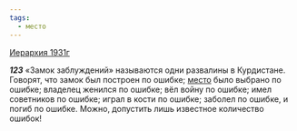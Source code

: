 ```yaml
---
tags:
  - место
---
```


[Иерархия 1931г](/agni/1931)

___123___
«Замок заблуждений» называются одни развалины в Курдистане. Говорят, что замок был построен по ошибке; [место](/tag/#место) было выбрано по ошибке; владелец женился по ошибке; вёл войну по ошибке; имел советников по ошибке; играл в кости по ошибке; заболел по ошибке, и погиб по ошибке. Можно, допустить лишь известное количество ошибок!   

